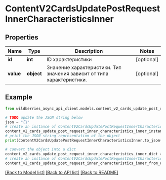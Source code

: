 # ContentV2CardsUpdatePostRequestInnerCharacteristicsInner


## Properties

Name | Type | Description | Notes
------------ | ------------- | ------------- | -------------
**id** | **int** | ID характеристики | [optional] 
**value** | **object** | Значение характеристики. Тип значения зависит от типа характеристики. | [optional] 

## Example

```python
from wildberries_async_api_client.models.content_v2_cards_update_post_request_inner_characteristics_inner import ContentV2CardsUpdatePostRequestInnerCharacteristicsInner

# TODO update the JSON string below
json = "{}"
# create an instance of ContentV2CardsUpdatePostRequestInnerCharacteristicsInner from a JSON string
content_v2_cards_update_post_request_inner_characteristics_inner_instance = ContentV2CardsUpdatePostRequestInnerCharacteristicsInner.from_json(json)
# print the JSON string representation of the object
print(ContentV2CardsUpdatePostRequestInnerCharacteristicsInner.to_json())

# convert the object into a dict
content_v2_cards_update_post_request_inner_characteristics_inner_dict = content_v2_cards_update_post_request_inner_characteristics_inner_instance.to_dict()
# create an instance of ContentV2CardsUpdatePostRequestInnerCharacteristicsInner from a dict
content_v2_cards_update_post_request_inner_characteristics_inner_from_dict = ContentV2CardsUpdatePostRequestInnerCharacteristicsInner.from_dict(content_v2_cards_update_post_request_inner_characteristics_inner_dict)
```
[[Back to Model list]](../README.md#documentation-for-models) [[Back to API list]](../README.md#documentation-for-api-endpoints) [[Back to README]](../README.md)


